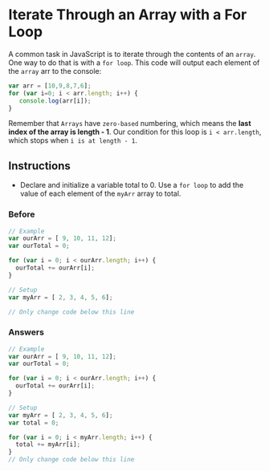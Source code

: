 # Iterate Through an Array with a For Loop

A common task in JavaScript is to iterate through the contents
of an `array`. One way to do that is with a `for loop`. This code will
output each element of the `array` arr to the console:

```javascript
var arr = [10,9,8,7,6];
for (var i=0; i < arr.length; i++) {
   console.log(arr[i]);
}
```

Remember that `Arrays` have `zero-based` numbering, which means
the **last index of the array is length - 1**. Our condition for
this loop is `i < arr.length`, which stops when `i is at length - 1`.

## Instructions
 - Declare and initialize a variable total to 0. Use a `for loop` to
 add the value of each element of the `myArr` array to total.

### Before

```javascript
// Example
var ourArr = [ 9, 10, 11, 12];
var ourTotal = 0;

for (var i = 0; i < ourArr.length; i++) {
  ourTotal += ourArr[i];
}

// Setup
var myArr = [ 2, 3, 4, 5, 6];

// Only change code below this line
```

### Answers

```javascript
// Example
var ourArr = [ 9, 10, 11, 12];
var ourTotal = 0;

for (var i = 0; i < ourArr.length; i++) {
  ourTotal += ourArr[i];
}

// Setup
var myArr = [ 2, 3, 4, 5, 6];
var total = 0;

for (var i = 0; i < myArr.length; i++) {
  total += myArr[i];
}
// Only change code below this line
```
